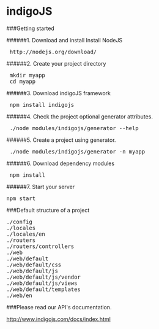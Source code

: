 indigoJS
========

###Getting started

######1. Download and install Install NodeJS

<pre>
 http://nodejs.org/download/
</pre>

######2. Create your project directory

<pre>
 mkdir myapp
 cd myapp
</pre>

######3. Download indigoJS framework

<pre>
 npm install indigojs
</pre>

######4. Check the project optional generator attributes.

<pre>
 ./node_modules/indigojs/generator --help
</pre>

######5. Create a project using generator.

<pre>
 ./node_modules/indigojs/generator -n myapp
</pre>

######6. Download dependency modules

<pre>
 npm install
</pre>

######7. Start your server

<pre>
npm start
</pre>

###Default structure of a project

<pre>
./config
./locales
./locales/en
./routers
./routers/controllers
./web
./web/default
./web/default/css
./web/default/js
./web/default/js/vendor
./web/default/js/views
./web/default/templates
./web/en
</pre>

###Please read our API's documentation.

http://www.indigojs.com/docs/index.html